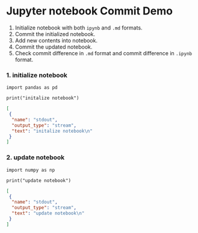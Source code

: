 # Jupyter notebook Commit Demo

1. Initialize notebook with both `ipynb` and `.md` formats.
2. Commit the initialized notebook.
3. Add new contents into notebook.
4. Commit the updated notebook.
5. Check commit difference in `.md` format and commit difference in `.ipynb` format.

### 1. initialize notebook

```{.python .input  n=1}
import pandas as pd
```

```{.python .input  n=2}
print("initalize notebook")
```

```{.json .output n=2}
[
 {
  "name": "stdout",
  "output_type": "stream",
  "text": "initalize notebook\n"
 }
]
```

### 2. update notebook

```{.python .input  n=5}
import numpy as np
```

```{.python .input  n=6}
print("update notebook")
```

```{.json .output n=6}
[
 {
  "name": "stdout",
  "output_type": "stream",
  "text": "update notebook\n"
 }
]
```
